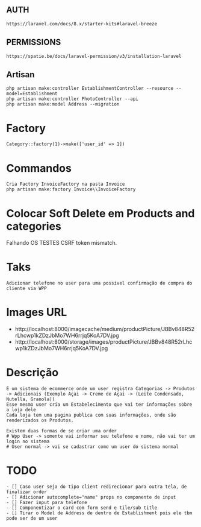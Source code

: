 ## AUTH

    https://laravel.com/docs/8.x/starter-kits#laravel-breeze

## PERMISSIONS

    https://spatie.be/docs/laravel-permission/v3/installation-laravel

## Artisan

    php artisan make:controller EstablishmentController --resource --model=Establishment
    php artisan make:controller PhotoController --api
    php artisan make:model Address --migration

# Factory

    Category::factory(1)->make(['user_id' => 1])
# Commandos
    Cria Factory InvoiceFactory na pasta Invoice
    php artisan make:factory Invoice\\InvoiceFactory
    
# Colocar Soft Delete em Products and categories

Falhando OS TESTES
CSRF token mismatch.

# Taks
    Adicionar telefone no user para uma possivel confirmação de compra do cliente via WPP

# Images URL
- http://localhost:8000/imagecache/medium/productPicture/JBBv848R52rLhcwp1kZDzJbMo7WH6rrjq5KoA7DV.jpg
- http://localhost:8000/storage/images/productPicture/JBBv848R52rLhcwp1kZDzJbMo7WH6rrjq5KoA7DV.jpg


# Descrição
    É um sistema de ecommerce onde um user registra Categorias -> Produtos -> Adicionais (Exemplo Açai -> Creme de Açai -> (Leite Condensado, Nutella, Granola))
    Esse mesmo user cria um Estabelecimento que vai ter informações sobre a loja dele
    Cada loja tem uma pagina publica com suas informações, onde são renderizados os Produtos.

    Existem duas formas de se criar uma order
    # Wpp User -> somente vai informar seu telefone e nome, não vai ter um login no sistema
    # User normal -> vai se cadastrar como um user do sistema normal

# TODO
    - [] Caso user seja do tipo client redirecionar para outra tela, de finalizar order
    - [] Adicionar autocomplete="name" props no componente de input
    - [] Fazer input para telefone
    - [] Componentizar o card com form send e tile/sub title
    - [] Tirar o Model de Address de dentro de Establishment pois ele tbm pode ser de um user

